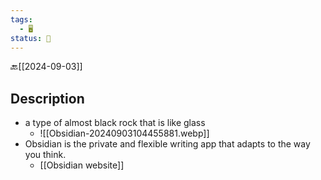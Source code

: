 ```yaml
---
tags:
  - 🖥️
status: 🌱
---
```

🔙[[2024-09-03]]
## Description
- a type of almost black rock that is like glass
	- ![[Obsidian-20240903104455881.webp]]
- Obsidian is the private and flexible writing app that adapts to the way you think.
	- [[Obsidian website]]